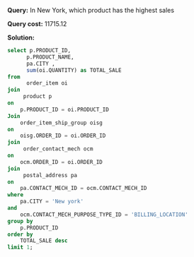 **Query:** In New York, which product has the highest sales

**Query cost:** 11715.12

**Solution:**
```sql
select p.PRODUCT_ID,
      p.PRODUCT_NAME,
      pa.CITY ,
      sum(oi.QUANTITY) as TOTAL_SALE
from 
      order_item oi 
join 
     product p 
on 
    p.PRODUCT_ID = oi.PRODUCT_ID
Join 
    order_item_ship_group oisg 
on 
    oisg.ORDER_ID = oi.ORDER_ID
join 
     order_contact_mech ocm 
on 
    ocm.ORDER_ID = oi.ORDER_ID 
join 
     postal_address pa 
on
    pa.CONTACT_MECH_ID = ocm.CONTACT_MECH_ID
where
    pa.CITY = 'New york'
and 
    ocm.CONTACT_MECH_PURPOSE_TYPE_ID = 'BILLING_LOCATION'
group by 
    p.PRODUCT_ID
order by 
    TOTAL_SALE desc
limit 1;
